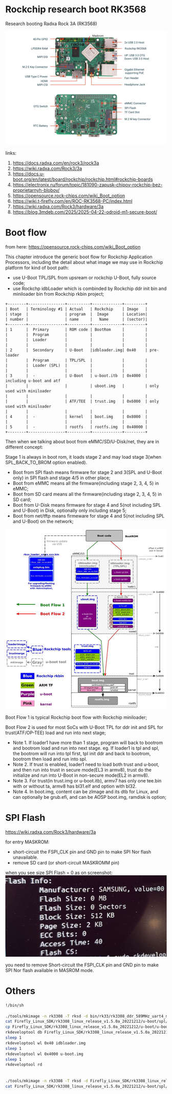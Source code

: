 # Rockchip research boot RK3568
Research booting Radxa Rock 3A (RK3568)

![alt text](https://github.com/petaleleo/rockchip_research_boot_RK3568/blob/main/pic/radxa3a_2.webp?raw=true)


links:

1. https://docs.radxa.com/en/rock3/rock3a
2. https://wiki.radxa.com/Rock3/3a
3. https://docs.u-boot.org/en/latest/board/rockchip/rockchip.html#rockchip-boards
4. https://electronix.ru/forum/topic/181090-zapusk-chipov-rockchip-bez-proprietarnyh-blobov/
5. https://opensource.rock-chips.com/wiki_Boot_option
6. https://wiki.t-firefly.com/en/ROC-RK3568-PC/index.html
7. https://wiki.radxa.com/Rock3/hardware/3a
8. https://blog.3mdeb.com/2025/2025-04-22-odroid-m1-secure-boot/

# Boot flow 
from here: https://opensource.rock-chips.com/wiki_Boot_option

This chapter introduce the generic boot flow for Rockchip Application Processors, including the detail about what image we may use in Rockchip platform for kind of boot path:

- use U-Boot TPL/SPL from upsream or rockchip U-Boot, fully source code;
- use Rockchp idbLoader which is combinded by Rockchip ddr init bin and miniloader bin from Rockchip rkbin project;

```
+--------+----------------+----------+-------------+---------+
| Boot   | Terminology #1 | Actual   | Rockchip    | Image   |
| stage  |                | program  |  Image      | Location|
| number |                | name     |   Name      | (sector)|
+--------+----------------+----------+-------------+---------+
| 1      |  Primary       | ROM code | BootRom     |         |
|        |  Program       |          |             |         |
|        |  Loader        |          |             |         |
|        |                |          |             |         |
| 2      |  Secondary     | U-Boot   |idbloader.img| 0x40    | pre-loader
|        |  Program       | TPL/SPL  |             |         |
|        |  Loader (SPL)  |          |             |         |
|        |                |          |             |         |
| 3      |  -             | U-Boot   | u-boot.itb  | 0x4000  | including u-boot and atf
|        |                |          | uboot.img   |         | only used with miniloader
|        |                |          |             |         |
|        |                | ATF/TEE  | trust.img   | 0x6000  | only used with miniloader
|        |                |          |             |         |
| 4      |  -             | kernel   | boot.img    | 0x8000  |
|        |                |          |             |         |
| 5      |  -             | rootfs   | rootfs.img  | 0x40000 |
+--------+----------------+----------+-------------+---------+
```

Then when we talking about boot from eMMC/SD/U-Disk/net, they are in different concept:

Stage 1 is always in boot rom, it loads stage 2 and may load stage 3(when SPL_BACK_TO_BROM option enabled).
- Boot from SPI flash means firmware for stage 2 and 3(SPL and U-Boot only) in SPI flash and stage 4/5 in other place;
- Boot from eMMC means all the firmware(including stage 2, 3, 4, 5) in eMMC;
- Boot from SD card means all the firmware(including stage 2, 3, 4, 5) in SD card;
- Boot from U-Disk means firmware for stage 4 and 5(not including SPL and U-Boot) in Disk, optionally only including stage 5;
- Boot from net/tftp means firmeware for stage 4 and 5(not including SPL and U-Boot) on the network;

![alt text](https://github.com/petaleleo/rockchip_research_boot_RK3568/blob/main/pic/894px-Rockchip_bootflow20181122.jpg?raw=true)

Boot Flow 1 is typical Rockchip boot flow with Rockchip miniloader;

Boot Flow 2 is used for most SoCs with U-Boot TPL for ddr init and SPL for trust(ATF/OP-TEE) load and run into next stage;

- Note 1. If loader1 have more than 1 stage, program will back to bootrom and bootrom load and run into next stage. eg. If loader1 is tpl and spl, the bootrom will run into tpl first, tpl init ddr and back to bootrom, bootrom then load and run into spl.
- Note 2. If trust is enabled, loader1 need to load both trust and u-boot, and then run into trust in secure mode(EL3 in armv8), trust do the initialize and run into U-Boot in non-secure mode(EL2 in armv8).
- Note 3. For trust(in trust.img or u-boot.itb), armv7 has only one tee.bin with or without ta, armv8 has bl31.elf and option with bl32.
- Note 4. In boot.img, content can be zImage and its dtb for Linux, and can optionally be grub.efi, and can be AOSP boot.img, ramdisk is option;

# SPI Flash

https://wiki.radxa.com/Rock3/hardware/3a

for entry MASKROM: 
- short-circuit the FSPI_CLK pin and GND pin to make SPI Nor flash unavailable.
- remove SD card (or short-circuit MASKROMM pin)

when you see size SPI Flash = 0 as on screenshot:
![alt text](https://github.com/petaleleo/rockchip_research_boot_RK3568/blob/main/pic/spi_flash_err.jpg?raw=true)

you need to remove Short-circuit the FSPI_CLK pin and GND pin to make SPI Nor flash available in MASROM mode.



# Others

```BASH
!/bin/sh

./tools/mkimage -n rk3308 -T rksd -d bin/rk33/rk3308_ddr_589MHz_uart4_m0_v2.07.bin idbloader.img # Блоб
cat Firefly_Linux_SDK/rk3308_linux_release_v1.5.0a_20221212/u-boot/spl/u-boot-spl.bin >> idbloader.img
cp Firefly_Linux_SDK/rk3308_linux_release_v1.5.0a_20221212/u-boot/u-boot.img .
rkdeveloptool db Firefly_Linux_SDK/rk3308_linux_release_v1.5.0a_20221212/rkbin/rk3308_loader_uart4_v2.07.139.bin
sleep 1
rkdeveloptool wl 0x40 idbloader.img
sleep 1
rkdeveloptool wl 0x4000 u-boot.img
sleep 1
rkdeveloptool rd


./tools/mkimage -n rk3308 -T rksd -d Firefly_Linux_SDK/rk3308_linux_release_v1.5.0a_20221212/u-boot/tpl/u-boot-tpl-dtb.bin idbloader.img
cat Firefly_Linux_SDK/rk3308_linux_release_v1.5.0a_20221212/u-boot/spl/u-boot-spl-dtb.bin >> idbloader.img
```
